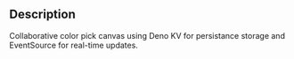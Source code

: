 ## Description
Collaborative color pick canvas using Deno KV for persistance storage and EventSource for real-time updates.
